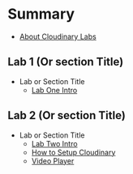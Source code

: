 # Summary

* [About Cloudinary Labs](README.md)

## Lab 1 \(Or section Title\)

* Lab or Section Title
  * [Lab One Intro](/lab1/lab1-intro.md)

## Lab 2 \(Or section Title\)

* Lab or Section Title
  * [Lab Two Intro](/lab2/lab2-intro.md)
  * [How to Setup Cloudinary](/lab2/lab2-intro.md)
  * [Video Player](/lab2/video-player.md "Video Player")

